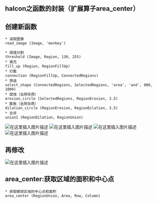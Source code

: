 ﻿## halcon之函数的封装（扩展算子area_center）

## 创建新函数

```
* 读取图像
read_image (Image, 'monkey')

* 阈值分割
threshold (Image, Region, 130, 255)
* 填充
fill_up (Region, RegionFillUp)
* 打散
connection (RegionFillUp, ConnectedRegions)
* 筛选
select_shape (ConnectedRegions, SelectedRegions, 'area', 'and', 800, 1000)
* 腐蚀（去除杂质）
erosion_circle (SelectedRegions, RegionErosion, 3.5)
* 膨胀（去除杂质）
dilation_circle (RegionErosion, RegionDilation, 3.5)
* 合并
union1 (RegionDilation, RegionUnion)
```

![在这里插入图片描述](https://i-blog.csdnimg.cn/direct/b39e9f6517154dfdad61067f7c724707.png)
![在这里插入图片描述](https://i-blog.csdnimg.cn/direct/33d146c65175485ea471cce6e9a9c188.png)
![在这里插入图片描述](https://i-blog.csdnimg.cn/direct/a9df7e63b736478fa4ac732500da745f.png)
![在这里插入图片描述](https://i-blog.csdnimg.cn/direct/1ef468b1bd214dfaa7ac9e1c04023b97.png)


## 再修改

![在这里插入图片描述](https://i-blog.csdnimg.cn/direct/603092cf1a2c41a5a7a3af96b2ce1b0e.png)


## area_center:获取区域的面积和中心点

```
* 获取眼球区域的中心点和面积
area_center (RegionUnion, Area, Row, Column)

```

